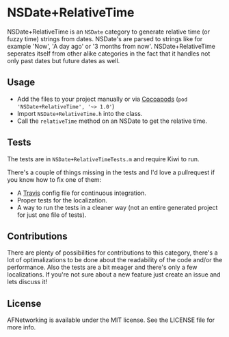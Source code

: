 NSDate+RelativeTime
===================

NSDate+RelativeTime is an `NSDate` category to generate relative time (or fuzzy
time) strings from dates. NSDate's are parsed to strings like for example
'Now', 'A day ago' or '3 months from now'. NSDate+RelativeTime seperates
itself from other alike categories in the fact that it handles not only past
dates but future dates as well.

## Usage
* Add the files to your project manually or via
[Cocoapods](http://cocoapods.org) (`pod 'NSDate+RelativeTime', '~> 1.0'`)
* Import `NSDate+RelativeTime.h` into the class.
* Call the `relativeTime` method on an NSDate to get the relative time.

## Tests
The tests are in `NSDate+RelativeTimeTests.m` and require Kiwi to run.

There's a couple of things missing in the tests and I'd love a pullrequest if
you know how to fix one of them: 
* A [Travis](https://travis-ci.org) config file for continuous integration.
* Proper tests for the localization.
* A way to run the tests in a cleaner way (not an entire generated project for
just one file of tests).


## Contributions
There are plenty of possibilities for contributions to this category, there's
a lot of optimalizations to be done about the readability of the code and/or
the performance. Also the tests are a bit meager and there's only a few
localizations. If you're not sure about a new feature just create an issue and
lets discuss it!

## License
AFNetworking is available under the MIT license. See the LICENSE file for more
info.
